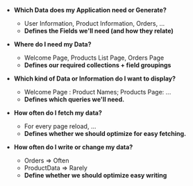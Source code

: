 - __Which Data does my Application need or Generate?__
	- User Information, Product Information, Orders, ...
	- __Defines the Fields we'll need (and how they relate)__

 - __Where do I need my Data?__
	 - Welcome Page, Products List Page, Orders Page
	 - __Defines our required collections + field groupings__

- __Which kind of Data or Information do I want to display?__
	- Welcome Page : Product Names; Products Page: ...
	- __Defines which queries we'll need.__

- __How often do I fetch my data?__
	- For every page reload, ...
	- __Defines whether we should optimize for easy fetching.__

- __How often do I write or change my data?__
	- Orders => Often
	- ProductData => Rarely
	- __Define whether we should optimize easy writing__

